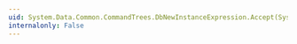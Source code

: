 ```yaml
---
uid: System.Data.Common.CommandTrees.DbNewInstanceExpression.Accept(System.Data.Common.CommandTrees.DbExpressionVisitor)
internalonly: False
---
```

